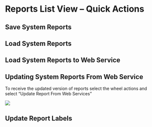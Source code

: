 # Reports List View – Quick Actions

## Save System Reports

## Load System Reports

## Load System Reports to Web Service

## Updating System Reports From Web Service

To receive the updated version of reports select the wheel actions and select “Update Report From Web Services”

![](http://docs.showgroundsonline.com/wp-content/uploads/2021/07/img\_60df7bbbe988d.png)

## Update Report Labels
